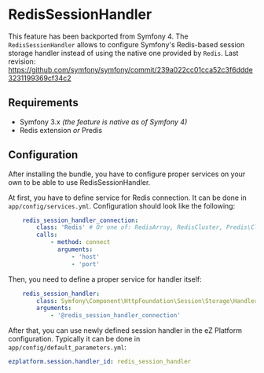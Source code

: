 # RedisSessionHandler

This feature has been backported from Symfony 4. The `RedisSessionHandler` allows to configure Symfony's Redis-based session storage handler instead of using the native one provided by `Redis`.
Last revision: https://github.com/symfony/symfony/commit/239a022cc01cca52c3f6ddde3231199369cf34c2

## Requirements
- Symfony 3.x _(the feature is native as of Symfony 4)_
- Redis extension _or_ Predis

## Configuration
After installing the bundle, you have to configure proper services on your own to be able to use RedisSessionHandler.

At first, you have to define service for Redis connection. It can be done in `app/config/services.yml`. Configuration should look like the following:
```yaml
    redis_session_handler_connection:
        class: 'Redis' # Or one of: RedisArray, RedisCluster, Predis\Client, or  RedisProxy.
        calls:
            - method: connect
              arguments:
                  - 'host'
                  - 'port'
```

Then, you need to define a proper service for handler itself:
```yaml
    redis_session_handler:
        class: Symfony\Component\HttpFoundation\Session\Storage\Handler\RedisSessionHandler
        arguments:
            - '@redis_session_handler_connection'
```

After that, you can use newly defined session handler in the eZ Platform configuration. Typically it can be done in `app/config/default_parameters.yml`:
```yaml
ezplatform.session.handler_id: redis_session_handler
```

